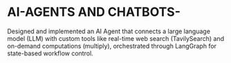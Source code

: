 # AI-AGENTS AND CHATBOTS-
Designed and implemented an AI Agent that connects a large language model (LLM) with custom tools like real-time web search (TavilySearch) and on-demand computations (multiply), orchestrated through LangGraph for state-based workflow control. 
